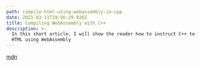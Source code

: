 ```yaml
---
path: compile-html-using-webassembly-in-cpp
date: 2021-03-11T19:56:29.026Z
title: Compiling WebAssembly with C++
description: >-
  In this short article, I will show the reader how to instruct C++ to generate
  HTML using WebAssembly
---
```

[mdn](https://developer.mozilla.org/en-US/docs/WebAssembly/C_to_wasm)
